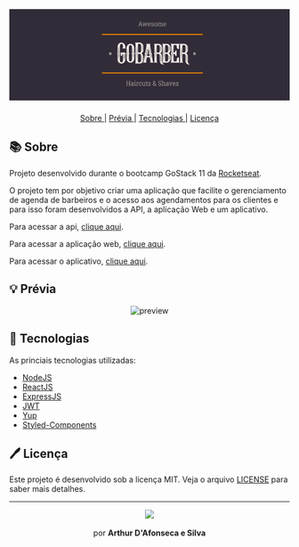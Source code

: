 <div align="center">
  <img alt="gobarber" src="./assets/logo.png" width="auto" heigth="auto"/>
</div>

<div align="center" style="margin: 20px;">


  <p align="center" >
    <a href="#-sobre"> Sobre </a> |
    <a href="#-prévia"> Prévia </a> |
    <a href="#-tecnologias"> Tecnologias </a> |
    <a href="#-licença"> Licença </a> 
  </p>

</div>

## 📚 Sobre

Projeto desenvolvido durante o bootcamp GoStack 11 da [Rocketseat](https://github.com/Rocketseat).

O projeto tem por objetivo criar uma aplicação que facilite o gerenciamento de agenda de barbeiros e o acesso aos agendamentos para os clientes e para isso foram desenvolvidos a API, a aplicação Web  e um aplicativo.

Para acessar a api, [clique aqui](https://github.com/thudf/gobarber-api). </br>

Para acessar a aplicação web, [clique aqui](https://github.com/thudf/gobarber-web). </br>

Para acessar o aplicativo, [clique aqui](https://github.com/thudf/gobarber-app).

## 💡 Prévia

<div align="center"> 
  <img src="https://media.giphy.com/media/dCcZxRtIGk67EzC66n/giphy.gif" alt="preview" width="350px" height="auto"/>
</div>

## 🚀 Tecnologias

As princiais tecnologias utilizadas:

- [NodeJS](https://nodejs.org/en/)
- [ReactJS](https://pt-br.reactjs.org/)
- [ExpressJS](https://expressjs.com/pt-br/)
- [JWT](https://jwt.io/)
- [Yup](https://github.com/jquense/yup)
- [Styled-Components](https://styled-components.com/)

## 🖊 Licença

Este projeto é desenvolvido sob a licença MIT. Veja o arquivo [LICENSE](LICENSE) para saber mais detalhes.

---

<div align="center">
  <img src="https://media.giphy.com/media/26n7b7PjSOZJwVCmY/giphy.gif" width="40px">
  <p>por <strong> Arthur D'Afonseca e Silva</strong> </p>
</div>
